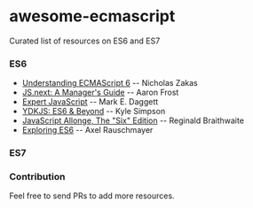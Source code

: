 awesome-ecmascript
===

Curated list of resources on ES6 and ES7

### ES6
* [Understanding ECMAScript 6](https://github.com/nzakas/understandinges6) -- Nicholas Zakas
* [JS.next: A Manager's Guide](http://shop.oreilly.com/product/0636920030577.do) -- Aaron Frost
* [Expert JavaScript](http://www.apress.com/9781430260974) -- Mark E. Daggett
* [YDKJS: ES6 & Beyond](https://github.com/getify/You-Dont-Know-JS/blob/master/es6%20&%20beyond/README.md#you-dont-know-js-es6--beyond) -- Kyle Simpson
* [JavaScript Allonge, The "Six" Edition](https://leanpub.com/javascriptallongesix) -- Reginald Braithwaite
* [Exploring ES6](http://exploringjs.com) -- Axel Rauschmayer

### ES7


### Contribution
Feel free to send PRs to add more resources.
